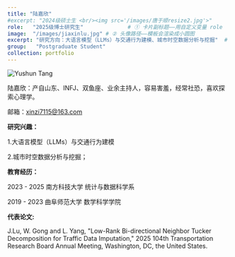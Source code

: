 ```yaml
---
title: "陆嘉欣"
#excerpt: "2024级硕士生 <br/><img src='/images/唐于顺resize2.jpg'>"
role:   "2025级博士研究生"              # ① 卡片副标题——用自定义变量 role
image:  "/images/jiaxinlu.jpg" # ② 头像路径——模板会渲染成小圆图
excerpt: "研究方向：大语言模型（LLMs）与交通行为建模、城市时空数据分析与挖掘"  # ③ 简短文字摘要
group:   "Postgraduate Student" 
collection: portfolio
---
```



![Yushun Tang](/images/jiaxinlu.jpg)

陆嘉欣：产自山东、INFJ、双鱼座、业余主持人，容易害羞，经常社恐，喜欢探索心理学。

邮箱：xinzi7115@163.com

**研究兴趣：**

1.大语言模型（LLMs）与交通行为建模

2.城市时空数据分析与挖掘；

**教育经历：**

2023 - 2025 南方科技大学 统计与数据科学系

2019 - 2023 曲阜师范大学 数学科学学院

**代表论文:**

J.Lu, W. Gong and L. Yang, "Low-Rank Bi-directional Neighbor Tucker Decomposition for Traffic Data Imputation," 2025 104th Transportation Research Board Annual Meeting, Washington, DC, the United States.

